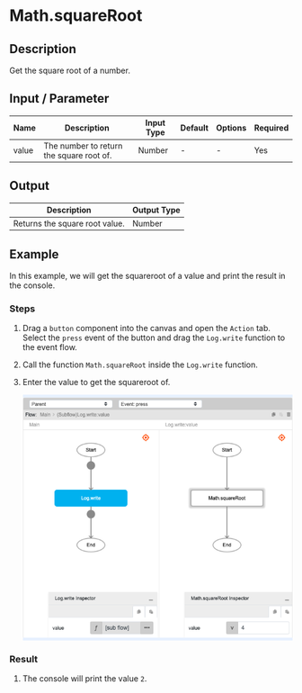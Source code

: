 # Math.squareRoot

## Description

Get the square root of a number.

## Input / Parameter

| Name | Description | Input Type | Default | Options | Required |
| ------ | ------ | ------ | ------ | ------ | ------ |
| value | The number to return the square root of. | Number | - | - | Yes |

## Output

| Description | Output Type |
| ------ | ------ |
| Returns the square root value. | Number |

## Example

In this example, we will get the squareroot of a value and print the result in the console.

### Steps

1. Drag a `button` component into the canvas and open the `Action` tab. Select the `press` event of the button and drag the `Log.write` function to the event flow.
2. Call the function `Math.squareRoot` inside the `Log.write` function.
3. Enter the value to get the squareroot of.

    <div style="display:flex; align-items:center; justify-content:center; background-color: #E7F1FF;">
        <img src="./squareRoot-step-1.png"
        style="width: 100%; padding: 5px;"/>
    </div>

### Result

1. The console will print the value `2`.